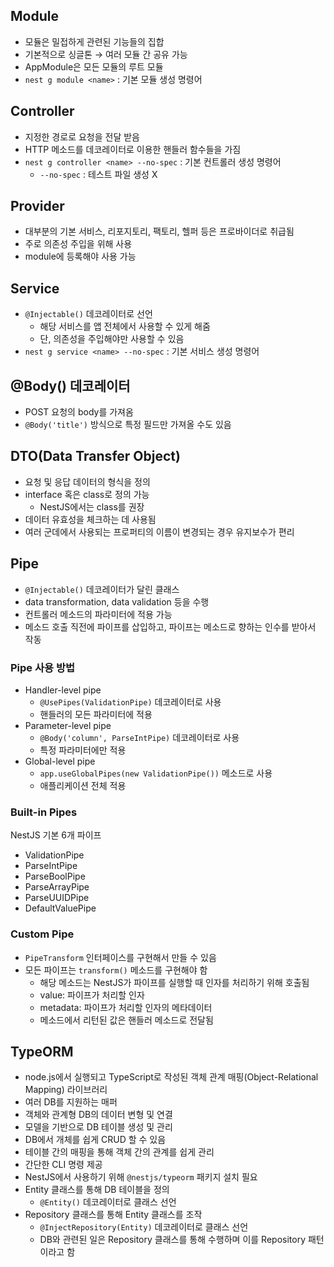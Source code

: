 ## Module

- 모듈은 밀접하게 관련된 기능들의 집합
- 기본적으로 싱글톤 → 여러 모듈 간 공유 가능
- AppModule은 모든 모듈의 루트 모듈
- `nest g module <name>` : 기본 모듈 생성 명령어

## Controller

- 지정한 경로로 요청을 전달 받음
- HTTP 메소드를 데코레이터로 이용한 핸들러 함수들을 가짐
- `nest g controller <name> --no-spec` : 기본 컨트롤러 생성 명령어
  - `--no-spec` : 테스트 파일 생성 X

## Provider

- 대부분의 기본 서비스, 리포지토리, 팩토리, 헬퍼 등은 프로바이더로 취급됨
- 주로 의존성 주입을 위해 사용
- module에 등록해야 사용 가능

## Service

- `@Injectable()` 데코레이터로 선언
  - 해당 서비스를 앱 전체에서 사용할 수 있게 해줌
  - 단, 의존성을 주입해야만 사용할 수 있음
- `nest g service <name> --no-spec` : 기본 서비스 생성 명령어

## @Body() 데코레이터

- POST 요청의 body를 가져옴
- `@Body('title')` 방식으로 특정 필드만 가져올 수도 있음

## DTO(Data Transfer Object)

- 요청 및 응답 데이터의 형식을 정의
- interface 혹은 class로 정의 가능
  - NestJS에서는 class를 권장
- 데이터 유효성을 체크하는 데 사용됨
- 여러 군데에서 사용되는 프로퍼티의 이름이 변경되는 경우 유지보수가 편리

## Pipe

- `@Injectable()` 데코레이터가 달린 클래스
- data transformation, data validation 등을 수행
- 컨트롤러 메소드의 파라미터에 적용 가능
- 메소드 호출 직전에 파이프를 삽입하고, 파이프는 메소드로 향하는 인수를 받아서 작동

### Pipe 사용 방법

- Handler-level pipe
  - `@UsePipes(ValidationPipe)` 데코레이터로 사용
  - 핸들러의 모든 파라미터에 적용
- Parameter-level pipe
  - `@Body('column', ParseIntPipe)` 데코레이터로 사용
  - 특정 파라미터에만 적용
- Global-level pipe
  - `app.useGlobalPipes(new ValidationPipe())` 메소드로 사용
  - 애플리케이션 전체 적용

### Built-in Pipes

NestJS 기본 6개 파이프

- ValidationPipe
- ParseIntPipe
- ParseBoolPipe
- ParseArrayPipe
- ParseUUIDPipe
- DefaultValuePipe

### Custom Pipe

- `PipeTransform` 인터페이스를 구현해서 만들 수 있음
- 모든 파이프는 `transform()` 메소드를 구현해야 함
  - 해당 메소드는 NestJS가 파이프를 실행할 때 인자를 처리하기 위해 호출됨
  - value: 파이프가 처리할 인자
  - metadata: 파이프가 처리할 인자의 메타데이터
  - 메소드에서 리턴된 값은 핸들러 메소드로 전달됨

## TypeORM

- node.js에서 실행되고 TypeScript로 작성된 객체 관계 매핑(Object-Relational Mapping) 라이브러리
- 여러 DB를 지원하는 매퍼
- 객체와 관계형 DB의 데이터 변형 및 연결
- 모델을 기반으로 DB 테이블 생성 및 관리
- DB에서 개체를 쉽게 CRUD 할 수 있음
- 테이블 간의 매핑을 통해 객체 간의 관계를 쉽게 관리
- 간단한 CLI 명령 제공
- NestJS에서 사용하기 위해 `@nestjs/typeorm` 패키지 설치 필요
- Entity 클래스를 통해 DB 테이블을 정의
  - `@Entity()` 데코레이터로 클래스 선언
- Repository 클래스를 통해 Entity 클래스를 조작
  - `@InjectRepository(Entity)` 데코레이터로 클래스 선언
  - DB와 관련된 일은 Repository 클래스를 통해 수행하며 이를 Repository 패턴이라고 함
